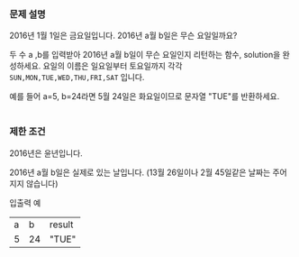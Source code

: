 ### 문제 설명

2016년 1월 1일은 금요일입니다. 2016년 a월 b일은 무슨 요일일까요?

두 수 a ,b를 입력받아 2016년 a월 b일이 무슨 요일인지 리턴하는 함수, solution을 완성하세요. 요일의 이름은 일요일부터 토요일까지 각각 `SUN,MON,TUE,WED,THU,FRI,SAT`
입니다.

예를 들어 a=5, b=24라면 5월 24일은 화요일이므로 문자열 "TUE"를 반환하세요.
<br/><br/>

### 제한 조건

2016년은 윤년입니다.

2016년 a월 b일은 실제로 있는 날입니다. (13월 26일이나 2월 45일같은 날짜는 주어지지 않습니다)

입출력 예

|     |     |        |
| --- | --- | ------ |
| a   | b   | result |
| 5   | 24  | "TUE"  |

